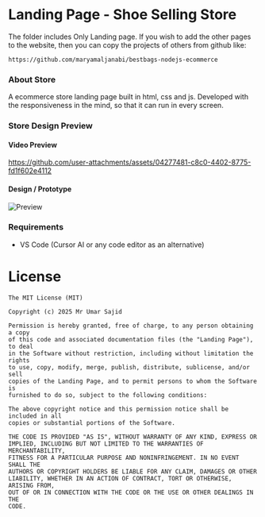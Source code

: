 <h1>Landing Page - Shoe Selling Store</h1>
The folder includes Only Landing page. If you wish to add the other pages to the website, then you can copy the projects of others from github like:

```
https://github.com/maryamaljanabi/bestbags-nodejs-ecommerce
```
<h3>About Store</h3>
<p>A ecommerce store landing page built in html, css and js. Developed with the responsiveness in the mind, so that it can run in every screen.</p>

<h3>Store Design Preview</h3>
<h4>Video Preview</h4>

https://github.com/user-attachments/assets/04277481-c8c0-4402-8775-fd1f602e4112


<h4>Design / Prototype</h4>
<img src="/src/Assets/images/index.html.jpg" alt="Preview" title="Preview">

<h3>Requirements</h3>
<ul>
  <li>VS Code (Cursor AI or any code editor as an alternative)</li>
</ul>

<h1>License</h1>

```
The MIT License (MIT)

Copyright (c) 2025 Mr Umar Sajid

Permission is hereby granted, free of charge, to any person obtaining a copy
of this code and associated documentation files (the "Landing Page"), to deal
in the Software without restriction, including without limitation the rights
to use, copy, modify, merge, publish, distribute, sublicense, and/or sell
copies of the Landing Page, and to permit persons to whom the Software is
furnished to do so, subject to the following conditions:

The above copyright notice and this permission notice shall be included in all
copies or substantial portions of the Software.

THE CODE IS PROVIDED "AS IS", WITHOUT WARRANTY OF ANY KIND, EXPRESS OR
IMPLIED, INCLUDING BUT NOT LIMITED TO THE WARRANTIES OF MERCHANTABILITY,
FITNESS FOR A PARTICULAR PURPOSE AND NONINFRINGEMENT. IN NO EVENT SHALL THE
AUTHORS OR COPYRIGHT HOLDERS BE LIABLE FOR ANY CLAIM, DAMAGES OR OTHER
LIABILITY, WHETHER IN AN ACTION OF CONTRACT, TORT OR OTHERWISE, ARISING FROM,
OUT OF OR IN CONNECTION WITH THE CODE OR THE USE OR OTHER DEALINGS IN THE
CODE.
```
